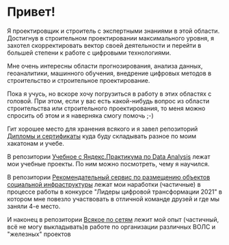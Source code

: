 # Привет! 

Я проектировщик и строитель с экспертными знаниями в этой области. Достигнув в строительном проектировании максимального уровня, я захотел скорректировать вектор своей деятельности и перейти в большей степени к работе с цифровыми технологиями. 

Мне очень интересны области прогнозирования, анализа данных, геоаналитики, машинного обучения, внедрение цифровых методов в строительство и строительное проектирование.

Пока я учусь, но вскоре хочу погрузиться в работу в этих областях с головой. При этом, если у вас есть какой-нибудь вопрос из области строительства или строительного проектирования, то меня можно спросить об этом и я наверняка смогу помочь ;-)  

Гит хорошее место для хранения всякого и я завел репозиторий [Дипломы и сертификаты](https://github.com/IgorPtah/diploms#readme)  куда буду складывать разное по моим хакатонам и учебе.

В репозитории [Учебное с Яндекс.Практикума по Data Analysis](https://github.com/IgorPtah/Praktikum_analytics/blob/main/README.md) лежат мои учебные проекты. По ним можно посмотреть, чему я научился.

В репозитории [Рекомендательный сервис по размещению объектов социальной инфраструктуры](https://github.com/IgorPtah/adm_report#readme) лежат мои наработки (частичные) в процессе работы в конкурсе "Лидеры цифровой трансформации 2021" в котором мне повезло участвовать в отличной команде друзей и где мы заняли 4-е место.

И наконец в репозитории [Всякое по сетям](https://github.com/IgorPtah/experience_in_networks#readme) лежит мой опыт (частичный, всё не могу выкладывать)в работе по организации различных ВОЛС и "железных" проектов

